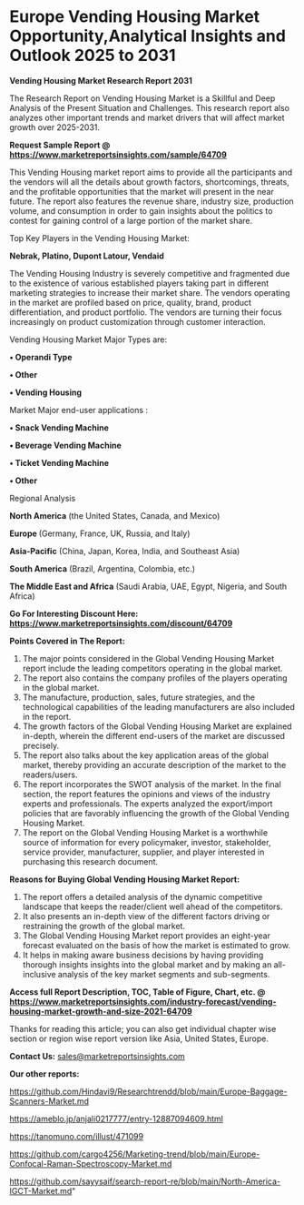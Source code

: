 # Europe Vending Housing Market Opportunity,Analytical Insights and Outlook 2025 to 2031

<strong>Vending Housing Market Research Report 2031</strong>

The Research Report on Vending Housing Market is a Skillful and Deep Analysis of the Present Situation and Challenges. This research report also analyzes other important trends and market drivers that will affect market growth over 2025-2031.

<strong>Request Sample Report @ <a href=https://www.marketreportsinsights.com/sample/64709>https://www.marketreportsinsights.com/sample/64709</a></strong>

This Vending Housing market report aims to provide all the participants and the vendors will all the details about growth factors, shortcomings, threats, and the profitable opportunities that the market will present in the near future. The report also features the revenue share, industry size, production volume, and consumption in order to gain insights about the politics to contest for gaining control of a large portion of the market share.

Top Key Players in the Vending Housing Market:

<strong>Nebrak, Platino, Dupont Latour, Vendaid</strong>

The Vending Housing Industry is severely competitive and fragmented due to the existence of various established players taking part in different marketing strategies to increase their market share. The vendors operating in the market are profiled based on price, quality, brand, product differentiation, and product portfolio. The vendors are turning their focus increasingly on product customization through customer interaction.

Vending Housing Market Major Types are:

<strong>• Operandi Type

• Other

• Vending Housing</strong>

Market Major end-user applications :

<strong>• Snack Vending Machine

• Beverage Vending Machine

• Ticket Vending Machine

• Other</strong>

Regional Analysis

</u><strong><b>North America</b></strong> (the United States, Canada, and Mexico)

<strong><b>Europe </b></strong>(Germany, France, UK, Russia, and Italy)

<strong><b>Asia-Pacific</b></strong> (China, Japan, Korea, India, and Southeast Asia)

<strong><b>South America</b></strong> (Brazil, Argentina, Colombia, etc.)

<strong><b>The Middle East and Africa</b></strong> (Saudi Arabia, UAE, Egypt, Nigeria, and South Africa)

<strong>Go For Interesting Discount Here: <a href=https://www.marketreportsinsights.com/discount/64709>https://www.marketreportsinsights.com/discount/64709</a></strong>

<strong>Points Covered in The Report:</strong>
<ol>
  <li>The major points considered in the Global Vending Housing Market report include the leading competitors operating in the global market.</li>
  <li>The report also contains the company profiles of the players operating in the global market.</li>
  <li>The manufacture, production, sales, future strategies, and the technological capabilities of the leading manufacturers are also included in the report.</li>
  <li>The growth factors of the Global Vending Housing Market are explained in-depth, wherein the different end-users of the market are discussed precisely.</li>
  <li>The report also talks about the key application areas of the global market, thereby providing an accurate description of the market to the readers/users.</li>
  <li>The report incorporates the SWOT analysis of the market. In the final section, the report features the opinions and views of the industry experts and professionals. The experts analyzed the export/import policies that are favorably influencing the growth of the Global Vending Housing Market.</li>
  <li>The report on the Global Vending Housing Market is a worthwhile source of information for every policymaker, investor, stakeholder, service provider, manufacturer, supplier, and player interested in purchasing this research document.</li>
</ol>
<strong>Reasons for Buying Global Vending Housing Market Report:</strong>

<ol>
  <li>The report offers a detailed analysis of the dynamic competitive landscape that keeps the reader/client well ahead of the competitors.</li>
  <li>It also presents an in-depth view of the different factors driving or restraining the growth of the global market.</li>
  <li>The Global Vending Housing Market report provides an eight-year forecast evaluated on the basis of how the market is estimated to grow.</li>
  <li>It helps in making aware business decisions by having providing thorough insights insights into the global market and by making an all-inclusive analysis of the key market segments and sub-segments.</li>
</ol>
<strong>Access full Report Description, TOC, Table of Figure, Chart, etc. @ <a href=https://www.marketreportsinsights.com/industry-forecast/vending-housing-market-growth-and-size-2021-64709>https://www.marketreportsinsights.com/industry-forecast/vending-housing-market-growth-and-size-2021-64709</a></strong>


Thanks for reading this article; you can also get individual chapter wise section or region wise report version like Asia, United States, Europe.

<strong>Contact Us:</strong>
sales@marketreportsinsights.com

<strong>Our other reports:</strong>

<a href=https://github.com/Hindavi9/Researchtrendd/blob/main/Europe-Baggage-Scanners-Market.md>https://github.com/Hindavi9/Researchtrendd/blob/main/Europe-Baggage-Scanners-Market.md</a>

<a href=https://ameblo.jp/anjali0217777/entry-12887094609.html>https://ameblo.jp/anjali0217777/entry-12887094609.html</a>

<a href=https://tanomuno.com/illust/471099>https://tanomuno.com/illust/471099</a>

<a href=https://github.com/cargo4256/Marketing-trend/blob/main/Europe-Confocal-Raman-Spectroscopy-Market.md>https://github.com/cargo4256/Marketing-trend/blob/main/Europe-Confocal-Raman-Spectroscopy-Market.md</a>

<a href=https://github.com/sayysaif/search-report-re/blob/main/North-America-IGCT-Market.md>https://github.com/sayysaif/search-report-re/blob/main/North-America-IGCT-Market.md</a>"
